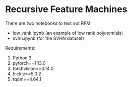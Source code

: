 # Recursive Feature Machines

There are two notebooks to test out RFM: 
- low_rank.ipynb (an example of low rank polynomials)
- svhn.ipynb (for the SVHN dataset)

Requirements:
1. Python 3
2. pytorch==1.13.0
3. torchvision==0.14.0
4. hickle==5.0.2
5. tqdm==4.64.1

